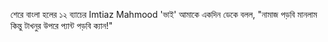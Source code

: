 শেরে বাংলা হলের ১২ ব্যাচের Imtiaz Mahmood 'ভাই' আমাকে একদিন ডেকে বলল, "নামাজ পড়বি মানলাম কিন্তু টাখনুর উপরে প্যান্ট পড়বি ক্যান!"